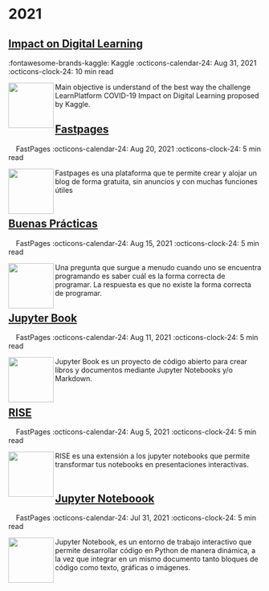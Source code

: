 # 2021

## [Impact on Digital Learning](https://www.kaggle.com/code/faamds/basic-analysis-impact-on-digital-learning)
:fontawesome-brands-kaggle: Kaggle
:octicons-calendar-24: Aug 31, 2021
:octicons-clock-24: 10 min read

[<img src="https://distance-educator.com/wp-content/uploads/Online_Learning.png"  width="90" height="90" align="left">](https://www.kaggle.com/code/faamds/basic-analysis-impact-on-digital-learning)
Main objective is understand of the best way the challenge LearnPlatform COVID-19 Impact on Digital Learning proposed by Kaggle.

## [Fastpages](https://fralfaro.github.io/ds_blog/jupyter/2021/08/20/fastpages.html)
[<img src="https://raw.githubusercontent.com/fastai/fastpages/master/images/favicon.ico"  width="12" height="12" align="left">](https://fralfaro.github.io/ds_blog/jupyter/2021/08/20/fastpages.html)
FastPages
:octicons-calendar-24: Aug 20, 2021
:octicons-clock-24: 5 min read

[<img src="https://raw.githubusercontent.com/fralfaro/ds_blog/master/images/fastpages.png"  width="90" height="90" align="left">](https://medium.com/@fralfaro/qu%C3%A9-es-el-test-driven-development-7d45160a5a5a)
Fastpages es una plataforma que te permite crear y alojar un blog de forma gratuita, sin anuncios y con muchas funciones útiles
 <br>
 <br>

## [Buenas Prácticas](https://fralfaro.github.io/ds_blog/pep8/documentation/tdd/2021/08/31/buenas_practicas.html)

[<img src="https://raw.githubusercontent.com/fastai/fastpages/master/images/favicon.ico"  width="12" height="12" align="left">](https://fralfaro.github.io/ds_blog/pep8/documentation/tdd/2021/08/31/buenas_practicas.html)
FastPages
:octicons-calendar-24: Aug 15, 2021
:octicons-clock-24: 5 min read

[<img src="https://raw.githubusercontent.com/fralfaro/ds_blog/master/images/python.png"  width="90" height="90" align="left">](https://fralfaro.github.io/ds_blog/python/2022/03/16/polars.html)
Una pregunta que surgue a menudo cuando uno se encuentra programando es saber cuál es la forma correcta de programar. La respuesta es que no existe la forma correcta de programar.


## [Jupyter Book](https://fralfaro.github.io/ds_blog/jupyter/2021/08/11/jb.html)

[<img src="https://raw.githubusercontent.com/fastai/fastpages/master/images/favicon.ico"  width="12" height="12" align="left">](https://fralfaro.github.io/ds_blog/jupyter/2021/08/11/jb.html)
FastPages
:octicons-calendar-24: Aug 11, 2021
:octicons-clock-24: 5 min read

[<img src="https://raw.githubusercontent.com/fralfaro/ds_blog/master/images/jb.png"  width="90" height="90" align="left">](https://fralfaro.github.io/ds_blog/jupyter/2021/08/11/jb.html)
Jupyter Book es un proyecto de código abierto para crear libros y documentos mediante Jupyter Notebooks y/o Markdown.
 <br>
 <br>

## [RISE](https://fralfaro.github.io/ds_blog/jupyter/2021/08/05/rise.html)
[<img src="https://raw.githubusercontent.com/fastai/fastpages/master/images/favicon.ico"  width="12" height="12" align="left">](https://fralfaro.github.io/ds_blog/jupyter/2021/08/05/rise.html)
FastPages
:octicons-calendar-24:  Aug 5, 2021
:octicons-clock-24:  5 min read

[<img src="https://raw.githubusercontent.com/fralfaro/ds_blog/master/images/rise.png"  width="90" height="90" align="left">](https://fralfaro.github.io/ds_blog/jupyter/2021/08/05/rise.html)
RISE es una extensión a los jupyter notebooks que permite transformar tus notebooks en presentaciones interactivas.
 <br>
 <br>

## [Jupyter Noteboook](https://fralfaro.github.io/ds_blog/jupyter/2021/07/31/jupyter.html)
[<img src="https://raw.githubusercontent.com/fastai/fastpages/master/images/favicon.ico"  width="12" height="12" align="left">](https://fralfaro.github.io/ds_blog/jupyter/2021/07/31/jupyter.html)
FastPages
:octicons-calendar-24: Jul 31, 2021
:octicons-clock-24: 5 min read

[<img src="https://technology.amis.nl/wp-content/uploads/2020/11/image-27.png"  width="90" height="90" align="left">](https://fralfaro.github.io/ds_blog/jupyter/2021/07/31/jupyter.html)
Jupyter Notebook, es un entorno de trabajo interactivo que permite desarrollar código en Python de manera dinámica, a la vez que integrar en un mismo documento tanto bloques de código como texto, gráficas o imágenes.


